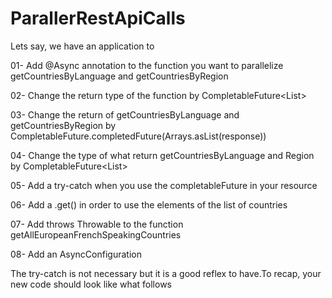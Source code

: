 # ParallerRestApiCalls

Lets say, we have an application to

01- Add @Async  annotation to the function you want to parallelize getCountriesByLanguage and getCountriesByRegion

02- Change the return type of the function by CompletableFuture<List<Country>>

03- Change the return of getCountriesByLanguage and getCountriesByRegion by CompletableFuture.completedFuture(Arrays.asList(response))

04- Change the type of what return getCountriesByLanguage and Region by CompletableFuture<List<Country>>

05- Add a try-catch when you use the completableFuture in your resource

06- Add a .get() in order to use the elements of the list of countries

07- Add throws Throwable to the function getAllEuropeanFrenchSpeakingCountries

08- Add an AsyncConfiguration

The try-catch is not necessary but it is a good reflex to have.To recap, your new code should look like what follows 